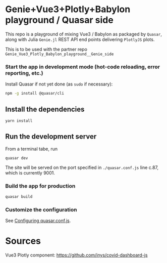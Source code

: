 # Genie+Vue3+Plotly+Babylon playground / Quasar side

This repo is a playground of mixing Vue3 / Babylon as packaged by `Quasar`, along with Julia `Genie.jl` REST API end points delivering `PlotlyJS` plots.

This is to be used with the partner repo `Genie_Vue3_Plotly_Babylon_playground__Genie_side`


### Start the app in development mode (hot-code reloading, error reporting, etc.)

Install Quasar if not yet done (as `sudo` if necessary):

```bash
npm -g install @quasar/cli
```

## Install the dependencies
```bash
yarn install
```


## Run the development server

From a terminal tabe, run

```bash
quasar dev
```

The site will be served on the port specified in `./quasar.conf.js` line c.87, which is currently 9001.


### Build the app for production
```bash
quasar build
```


### Customize the configuration

See [Configuring quasar.conf.js](https://v2.quasar.dev/quasar-cli/quasar-conf-js).


# Sources

Vue3 Plotly component: https://github.com/inys/covid-dashboard-js
